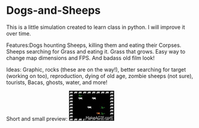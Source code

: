 # Dogs-and-Sheeps
This is a little simulation created to learn class in python. I will improve it over time.

Features:Dogs hounting Sheeps, killing them and eating their Corpses. Sheeps searching for Grass and eating it. Grass that grows.
Easy way to change map dimensions and FPS.
And badass old film look!

Ideas: Graphic, rocks (these are on the way!), better searching for target (working on too), reproduction, dying of old age, zombie sheeps (not sure), tourists, Bacas, ghosts, water, and more!

Short and small preview:
![Screenshot](https://github.com/Brambor/Dogs-and-Sheeps/blob/Graphic/pic/Dogs%26Sheeps.gif?raw=true "Screenshot")
